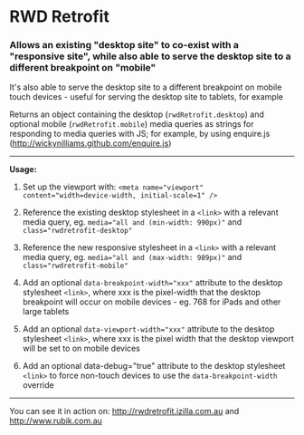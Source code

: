 RWD Retrofit
============

### Allows an existing "desktop site" to co-exist with a "responsive site", while also able to serve the desktop site to a different breakpoint on "mobile"

It's also able to serve the desktop site to a different breakpoint on mobile touch devices - useful for serving the desktop site to tablets, for example

Returns an object containing the desktop (`rwdRetrofit.desktop`) and optional mobile (`rwdRetrofit.mobile`) media queries as strings for responding to media queries with JS; for example, by using enquire.js (http://wickynilliams.github.com/enquire.js)

---

**Usage:**

1. Set up the viewport with: `<meta name="viewport" content="width=device-width, initial-scale=1" />`

2. Reference the existing desktop stylesheet in a `<link>` with a relevant media query, eg. `media="all and (min-width: 990px)"` and `class="rwdretrofit-desktop"`

3. Reference the new responsive stylesheet in a `<link>` with a relevant media query, eg. `media="all and (max-width: 989px)"` and `class="rwdretrofit-mobile"`

4. Add an optional `data-breakpoint-width="xxx"` attribute to the desktop stylesheet `<link>`, where xxx is the pixel-width that the desktop breakpoint will occur on mobile devices - eg. 768 for iPads and other large tablets

5. Add an optional `data-viewport-width="xxx"` attribute to the desktop stylesheet `<link>`, where xxx is the pixel width that the desktop viewport will be set to on mobile devices

6. Add an optional data-debug="true" attribute to the desktop stylesheet `<link>` to force non-touch devices to use the `data-breakpoint-width` override

---

You can see it in action on: http://rwdretrofit.izilla.com.au and http://www.rubik.com.au